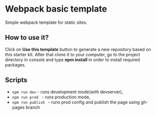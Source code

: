 # Webpack basic template

Simple webpack template for static sites.

## How to use it?

Click on **Use this template** button to generate a new repository based on this starter kit. After that clone it to your computer, go to the project directory in console and type **npm install** in order to install required packages.

## Scripts
* ` npm run dev ` - runs development mode(with devserver),
* ` npm run prod  ` - runs production mode,
* ` npm run publish  ` - runs prod config and publish the page using gh-pages branch